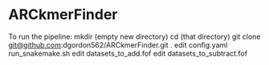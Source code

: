 # ARCkmerFinder

To run the pipeline:
mkdir (empty new directory)
cd (that directory)
git clone git@github.com:dgordon562/ARCkmerFinder.git .
edit config.yaml
run_snakemake.sh
edit datasets_to_add.fof
edit datasets_to_subtract.fof

     
